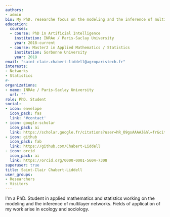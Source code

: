 ```yaml
---
authors:
- admin
bio: My PhD. researche focus on the modeling and the inference of multilayer networks and its application in sociology and ecology.
education:
  courses:
  - course: PhD in Artificial Intelligence
    institution: INRAe / Paris-Saclay University
    year: 2018-current
  - course: Master2 in Applied Mathematics / Statistics
    institution: Sorbonne University
    year: 2018
email: "saint-clair.chabert-liddell@agroparistech.fr"
interests:
- Networks
- Statistics
#- 
organizations:
- name: INRAe / Paris-Saclay University
  url: ""
role: PhD. Student
social:
- icon: envelope
  icon_pack: fas
  link: '#contact'
- icon: google-scholar
  icon_pack: ai
  link: https://scholar.google.fr/citations?user=hR_O9gsAAAAJ&hl=fr&citsig=AMD79opSmeFuTHXIF6-jaeC26zCDvgE6gw
- icon: github
  icon_pack: fab
  link: https://github.com/Chabert-Liddell
- icon: orcid
  icon_pack: ai
  link: https://orcid.org/0000-0001-5604-7308
superuser: true
title: Saint-Clair Chabert-Liddell
user_groups:
- Researchers
- Visitors
---
```


I'm a PhD. Student in applied mathematics and statistics working on the modeling and the inference of multilayer networks. Fields of application of my work arise in ecology and sociology.
